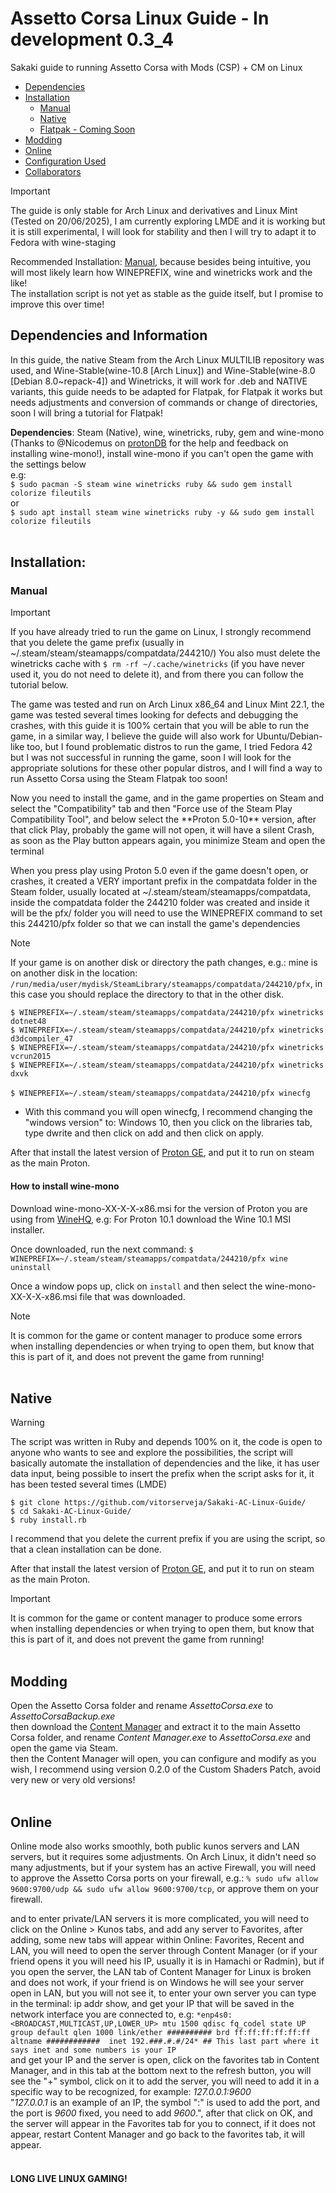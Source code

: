 # Assetto Corsa Linux Guide - In development 0.3_4
Sakaki guide to running Assetto Corsa with Mods (CSP) + CM on Linux<br>

- [Dependencies](#dependencies-and-information)
- [Installation](#installation)
  - [Manual](#manual)
  - [Native](#native)
  - [Flatpak - Coming Soon](shortly)
- [Modding](#modding)
- [Online](#online)
- [Configuration Used](doc)
- [Collaborators](doc/thanks-to-collaborators.md)
> [!IMPORTANT]
> The guide is only stable for Arch Linux and derivatives and Linux Mint (Tested on 20/06/2025), I am currently exploring LMDE and it is working but it is still experimental, I will look for stability and then I will try to adapt it to Fedora with wine-staging

Recommended Installation: [Manual](#manual), because besides being intuitive, you will most likely learn how WINEPREFIX, wine and winetricks work and the like!<br>
The installation script is not yet as stable as the guide itself, but I promise to improve this over time!

## Dependencies and Information

In this guide, the native Steam from the Arch Linux MULTILIB repository was used, and Wine-Stable(wine-10.8 [Arch Linux]) and Wine-Stable(wine-8.0 [Debian 8.0~repack-4]) and Winetricks, it will work for .deb and NATIVE variants, this guide needs to be adapted for Flatpak, for Flatpak it works but needs adjustments and conversion of commands or change of directories, soon I will bring a tutorial for Flatpak!

**Dependencies**: Steam (Native), wine, winetricks, ruby, gem and wine-mono (Thanks to @Nicodemus on [protonDB](https://www.protondb.com/app/244210) for the help and feedback on installing wine-mono!), install wine-mono if you can't open the game with the settings below<br>
e.g:<br>
`$ sudo pacman -S steam wine winetricks ruby && sudo gem install colorize fileutils`<br>
or<br>
`$ sudo apt install steam wine winetricks ruby -y && sudo gem install colorize fileutils`
<br><br>
## Installation:
### Manual
> [!IMPORTANT]
> If you have already tried to run the game on Linux, I strongly recommend that you delete the game prefix (usually in ~/.steam/steam/steamapps/compatdata/244210/)
> You also must delete the winetricks cache with `$ rm -rf ~/.cache/winetricks` (if you have never used it, you do not need to delete it), and from there you can follow the tutorial below.

<p>The game was tested and run on Arch Linux x86_64 and Linux Mint 22.1, the game was tested several times looking for defects and debugging the crashes, with this guide it is 100% certain that you will be able to run the game, in a similar way, I believe the guide will also work for Ubuntu/Debian-like too, but I found problematic distros to run the game, I tried Fedora 42 but I was not successful in running the game, soon I will look for the appropriate solutions for these other popular distros, and I will find a way to run Assetto Corsa using the Steam Flatpak too soon!</p>

<p>Now you need to install the game, and in the game properties on Steam and select the "Compatibility" tab and then "Force use of the Steam Play Compatibility Tool", and below select the **Proton 5.0-10** version, after that click Play, probably the game will not open, it will have a silent Crash, as soon as the Play button appears again, you minimize Steam and open the terminal</p>

<p>When you press play using Proton 5.0 even if the game doesn't open, or crashes, it created a VERY important prefix in the compatdata folder in the Steam folder, usually located at ~/.steam/steam/steamapps/compatdata, inside the compatdata folder the 244210 folder was created and inside it will be the pfx/ folder
you will need to use the WINEPREFIX command to set this 244210/pfx folder so that we can install the game's dependencies</p>

> [!NOTE]
> If your game is on another disk or directory the path changes, e.g.: mine is on another disk in the location: `/run/media/user/mydisk/SteamLibrary/steamapps/compatdata/244210/pfx`, in this case you should replace the directory to that in the other disk.</p>

`$ WINEPREFIX=~/.steam/steam/steamapps/compatdata/244210/pfx winetricks dotnet48`<br>
`$ WINEPREFIX=~/.steam/steam/steamapps/compatdata/244210/pfx winetricks d3dcompiler_47`<br>
`$ WINEPREFIX=~/.steam/steam/steamapps/compatdata/244210/pfx winetricks vcrun2015`<br>
`$ WINEPREFIX=~/.steam/steam/steamapps/compatdata/244210/pfx winetricks dxvk`<br>
<br>
`$ WINEPREFIX=~/.steam/steam/steamapps/compatdata/244210/pfx winecfg`
- <p>With this command you will open winecfg, I recommend changing the "windows version" to: Windows 10, then you click on the libraries tab, type dwrite and then click on add and then click on apply.</p>

After that install the latest version of [Proton GE](https://github.com/GloriousEggroll/proton-ge-custom), and put it to run on steam as the main Proton.

#### How to install wine-mono

Download wine-mono-XX-X-X-x86.msi for the version of Proton you are using from [WineHQ](https://dl.winehq.org/wine/wine-mono/), e.g: For Proton 10.1 download the Wine 10.1 MSI installer.

Once downloaded, run the next command:
`$ WINEPREFIX=~/.steam/steam/steamapps/compatdata/244210/pfx wine uninstall`

Once a window pops up, click on `install` and then select the wine-mono-XX-X-X-x86.msi file that was downloaded.
> [!NOTE]
> It is common for the game or content manager to produce some errors when installing dependencies or when trying to open them, but know that this is part of it, and does not prevent the game from running!
<br><br>
## Native

> [!WARNING]
> The script was written in Ruby and depends 100% on it, the code is open to anyone who wants to see and explore the possibilities, the script will basically automate the installation of dependencies and the like, it has user data input, being possible to insert the prefix when the script asks for it, it has been tested several times (LMDE)

`$ git clone https://github.com/vitorserveja/Sakaki-AC-Linux-Guide/`<br>
`$ cd Sakaki-AC-Linux-Guide/`<br>
`$ ruby install.rb`<br>

<p>
I recommend that you delete the current prefix if you are using the script, so that a clean installation can be done.
</p>

After that install the latest version of [Proton GE](https://github.com/GloriousEggroll/proton-ge-custom), and put it to run on steam as the main Proton.

> [!IMPORTANT]
> It is common for the game or content manager to produce some errors when installing dependencies or when trying to open them, but know that this is part of it, and does not prevent the game from running!
<br><br>
## Modding

Open the Assetto Corsa folder and rename *AssettoCorsa.exe* to *AssettoCorsaBackup.exe*<br>
then download the [Content Manager](https://assettocorsa.club/content-manager.html) and extract it to the main Assetto Corsa folder, and rename *Content Manager.exe* to *AssettoCorsa.exe* and open the game via Steam.<br>
then the Content Manager will open, you can configure and modify as you wish, I recommend using version 0.2.0 of the Custom Shaders Patch, avoid very new or very old versions!
<br><br>
## Online

Online mode also works smoothly, both public kunos servers and LAN servers, but it requires some adjustments. On Arch Linux, it didn't need so many adjustments, but if your system has an active Firewall, you will need to approve the Assetto Corsa ports on your firewall, e.g.: `% sudo ufw allow 9600:9700/udp && sudo ufw allow 9600:9700/tcp`, or approve them on your firewall.<br>

and to enter private/LAN servers it is more complicated, you will need to click on the Online > Kunos tabs, and add any server to Favorites, after adding, some new tabs will appear within Online: Favorites, Recent and LAN, you will need to open the server through Content Manager (or if your friend opens it you will need his IP, usually it is in Hamachi or Radmin), but if you open the server, the LAN tab of Content Manager for Linux is broken and does not work, if your friend is on Windows he will see your server open in LAN, but you will not see it, to enter your own server you can type in the terminal: ip addr show, and get your IP that will be saved in the network interface you are connected to, e.g: `*enp4s0: <BROADCAST,MULTICAST,UP,LOWER_UP> mtu 1500 qdisc fq_codel state UP group default qlen 1000
link/ether ########## brd ff:ff:ff:ff:ff:ff 
altname ############ 
inet 192.###.#.#/24* ## This last part where it says inet and some numbers is your IP`<br>
and get your IP and the server is open, click on the favorites tab in Content Manager, and in this tab at the bottom next to the refresh button, you will see the "+" symbol, click on it to add the server, you will need to add it in a specific way to be recognized, for example: *127.0.0.1:9600*<br>
"*127.0.0.1* is an example of an IP, the symbol ":" is used to add the port, and the port is *9600* fixed, you need to add *9600*.", after that click on OK, and the server will appear in the Favorites tab for you to connect, if it does not appear, restart Content Manager and go back to the favorites tab, it will appear.
<br><br>

#### LONG LIVE LINUX GAMING!
